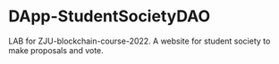 # DApp-StudentSocietyDAO
LAB for ZJU-blockchain-course-2022. A website for student society to make proposals and vote.
